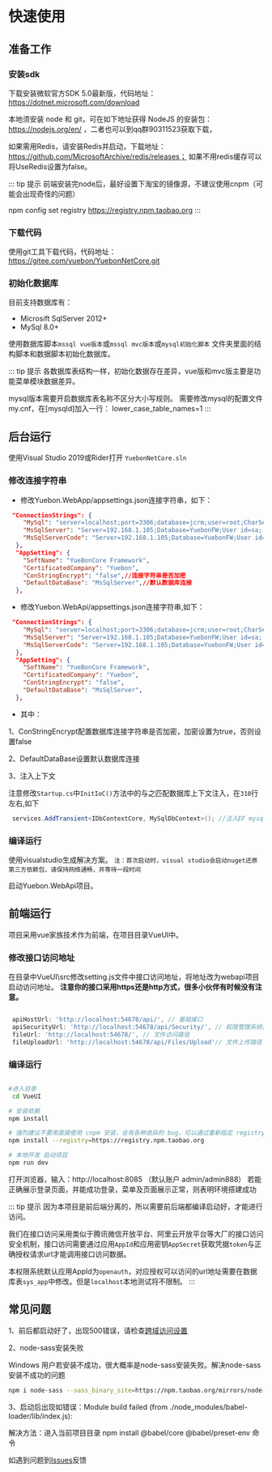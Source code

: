 # 快速使用

## 准备工作

### 安装sdk

下载安装微软官方SDK 5.0最新版，代码地址：https://dotnet.microsoft.com/download

本地须安装 node 和 git，可在如下地址获得 NodeJS 的安装包：https://nodejs.org/en/ ，二者也可以到qq群90311523获取下载，

如果需用Redis，请安装Redis并启动，下载地址：https://github.com/MicrosoftArchive/redis/releases； 如果不用redis缓存可以将UseRedis设置为false。

::: tip 提示
前端安装完node后，最好设置下淘宝的镜像源，不建议使用cnpm（可能会出现奇怪的问题）

npm config set registry https://registry.npm.taobao.org
:::

### 下载代码

使用git工具下载代码，代码地址：https://gitee.com/yuebon/YuebonNetCore.git

### 初始化数据库

目前支持数据库有：
* Microsift SqlServer 2012+
* MySql 8.0+

使用数据库脚本`mssql vue版本`或`mssql mvc版本`或`mysql初始化脚本` 文件夹里面的结构脚本和数据脚本初始化数据库。

::: tip 提示
各数据库表结构一样，初始化数据存在差异，vue版和mvc版主要是功能菜单模块数据差异。

mysql版本需要开启数据库表名称不区分大小写规则。
需要修改mysql的配置文件my.cnf，在[mysqld]加入一行： lower_case_table_names=1
:::

## 后台运行

使用Visual Studio 2019或Rider打开 `YuebonNetCore.sln`

### 修改连接字符串

* 修改Yuebon.WebApp/appsettings.json连接字符串，如下：
```json
 "ConnectionStrings": {
    "MySql": "server=localhost;port=3306;database=jcrm;user=root;CharSet=utf8;password=root;",
    "MsSqlServer": "Server=192.168.1.105;Database=YuebonFW;User id=sa; password=Yuebon!23;MultipleActiveResultSets=True;",
    "MsSqlServerCode": "Server=192.168.1.105;Database=YuebonFW;User id=sa; password=Yuebon!23;MultipleActiveResultSets=True;"
  },
  "AppSetting": {
    "SoftName": "YueBonCore Framework",
    "CertificatedCompany": "Yuebon",
    "ConStringEncrypt": "false",//连接字符串是否加密
    "DefaultDataBase": "MsSqlServer",//默认数据库连接
  },
```

* 修改Yuebon.WebApi/appsettings.json连接字符串,如下：
```json
 "ConnectionStrings": {
    "MySql": "server=localhost;port=3306;database=jcrm;user=root;CharSet=utf8;password=root;",
    "MsSqlServer": "Server=192.168.1.105;Database=YuebonFW;User id=sa; password=Yuebon!23;MultipleActiveResultSets=True;",
    "MsSqlServerCode": "Server=192.168.1.105;Database=YuebonFW;User id=sa; password=Yuebon!23;MultipleActiveResultSets=True;"
  },
  "AppSetting": {
    "SoftName": "YueBonCore Framework",
    "CertificatedCompany": "Yuebon",
    "ConStringEncrypt": "false",
    "DefaultDataBase": "MsSqlServer",
  },
```

* 其中：

1、ConStringEncrypt配置数据库连接字符串是否加密，加密设置为true，否则设置false

2、DefaultDataBase设置默认数据库连接

3、注入上下文

注意修改`Startup.cs`中`InitIoC()`方法中的与之匹配数据库上下文注入，在`310`行左右,如下

``` cs
 services.AddTransient<IDbContextCore, MySqlDbContext>(); //注入EF mysql上下文
```

### 编译运行

使用visualstudio生成解决方案。
`注：首次启动时，visual studio会启动nuget还原第三方依赖包，请保持网络通畅，并等待一段时间`

启动Yuebon.WebApi项目。


## 前端运行

项目采用vue家族技术作为前端，在项目目录VueUI中。

### 修改接口访问地址

在目录中VueUI\src修改setting.js文件中接口访问地址，将地址改为webapi项目启动访问地址。
**注意你的接口采用https还是http方式，很多小伙伴有时候没有注意。**

```js

 apiHostUrl: 'http://localhost:54678/api/', // 基础接口
 apiSecurityUrl: 'http://localhost:54678/api/Security/', // 权限管理系统接口
 fileUrl: 'http://localhost:54678/', // 文件访问路径
 fileUploadUrl: 'http://localhost:54678/api/Files/Upload'// 文件上传路径

```

### 编译运行

```sh

#进入目录
 cd VueUI

# 安装依赖
npm install

# 强烈建议不要用直接使用 cnpm 安装，会有各种诡异的 bug，可以通过重新指定 registry 来解决 npm 安装速度慢的问题。
npm install --registry=https://registry.npm.taobao.org

# 本地开发 启动项目
npm run dev
```
打开浏览器，输入：http://localhost:8085 （默认账户 admin/admin888）
若能正确展示登录页面，并能成功登录，菜单及页面展示正常，则表明环境搭建成功


::: tip 提示
因为本项目是前后端分离的，所以需要前后端都编译启动好，才能进行访问。

我们在接口访问采用类似于腾讯微信开放平台、阿里云开放平台等大厂的接口访问安全机制，接口访问需要通过应用`AppId`和应用密钥`AppSecret`获取凭据`token`与正确授权请求url才能调用接口访问数据。

本权限系统默认应用AppId为`openauth`，对应授权可以访问的url地址需要在数据库表`sys_app`中修改。但是`localhost`本地测试将不限制。
:::

## 常见问题

1、前后都启动好了，出现500错误，请检查[跨域访问设置](/guide/peizhi.html#跨域设置)

2、node-sass安装失败

Windows 用户若安装不成功，很大概率是node-sass安装失败。解决node-sass安装不成功的问题

```sh
npm i node-sass --sass_binary_site=https://npm.taobao.org/mirrors/node-sass
```

3、启动后出现如错误：Module build failed (from ./node_modules/babel-loader/lib/index.js):

解决方法：进入当前项目目录 npm install @babel/core @babel/preset-env 命令


如遇到问题到[Issues](https://gitee.com/yuebon/YuebonNetCore/issues)反馈